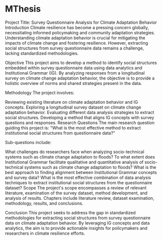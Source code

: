 # MThesis

Project Title: Survey Questionnaire Analysis for Climate Adaptation Behavior
Introduction
Climate resilience has become a pressing concern globally, necessitating informed policymaking and community adaptation strategies. Understanding climate adaptation behavior is crucial for mitigating the impacts of climate change and fostering resilience. However, extracting social structures from survey questionnaire data remains a challenge, lacking standardized methodologies.

Objective
This project aims to develop a method to identify social structures embedded within survey questionnaire data using data analytics and Institutional Grammar (IG). By analyzing responses from a longitudinal survey on climate change adaptation behavior, the objective is to provide a holistic overview of norms and shared strategies present in the data.

Methodology
The project involves:

Reviewing existing literature on climate adaptation behavior and IG concepts.
Exploring a longitudinal survey dataset on climate change adaptation behavior.
Evaluating different data analysis strategies to extract social structures.
Developing a method that aligns IG concepts with survey questions and responses.
Research Questions
The main research question guiding this project is:
"What is the most effective method to extract institutional social structures from questionnaire data?"

Sub-questions include:

What challenges do researchers face when analyzing socio-technical systems such as climate change adaptation to floods?
To what extent does Institutional Grammar facilitate qualitative and quantitative analysis of socio-technical systems such as climate change adaptation to floods?
What is the best approach to finding alignment between Institutional Grammar concepts and survey data?
What is the most effective combination of data analysis techniques to extract institutional social structures from the questionnaire dataset?
Scope
The project's scope encompasses a review of relevant literature, examination of the survey dataset, method development, and analysis of results. Chapters include literature review, dataset examination, methodology, results, and conclusions.

Conclusion
This project seeks to address the gap in standardized methodologies for extracting social structures from survey questionnaire data on climate adaptation behavior. By leveraging IG concepts and data analytics, the aim is to provide actionable insights for policymakers and researchers in climate resilience efforts.
